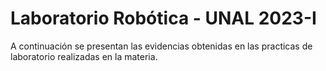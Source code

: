 
# Laboratorio Robótica - UNAL 2023-I

A continuación se presentan las evidencias obtenidas en las practicas de laboratorio realizadas en la materia.
